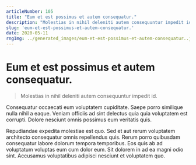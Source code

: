 ```yaml
---
articleNumber: 105
title: "Eum et est possimus et autem consequatur."
description: "Molestias in nihil deleniti autem consequuntur impedit id."
slug: 'eum-et-est-possimus-et-autem-consequatur.'
date: 2020-05-11
rngImg: ../generated_images/eum-et-est-possimus-et-autem-consequatur..jpg
---
```


# Eum et est possimus et autem consequatur.

> Molestias in nihil deleniti autem consequuntur impedit id.

Consequatur occaecati eum voluptatem cupiditate. Saepe porro similique nulla nihil a eaque. Veniam officiis ad sint delectus quia quia voluptatem est corrupti. Dolore nesciunt omnis possimus eum veritatis quis.
 Repudiandae expedita molestiae est quo. Sed et aut rerum voluptatem architecto consequatur omnis repellendus quis. Rerum porro quibusdam consequatur labore dolorum tempora temporibus. Eos quis ab ad voluptatum voluptas eum cum dolor eum. Sit dolorem in ad ea magni odio sint. Accusamus voluptatibus adipisci nesciunt et voluptatem quo.

